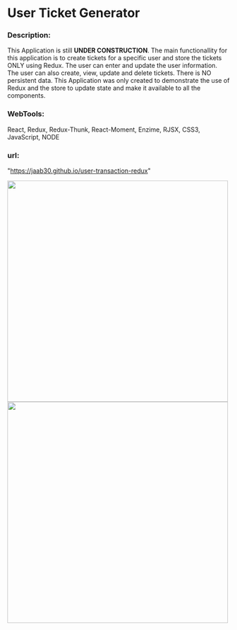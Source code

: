 # User Ticket Generator

        
### Description:

This Application is still **UNDER CONSTRUCTION**. The main functionallity for this application is to create tickets for a specific user and store the tickets ONLY using Redux. The user can enter and update the user information. The user can also create, view, update and delete tickets. There is NO persistent data. This Application was only created to demonstrate the use of Redux and the store to update state and make it available to all the components.

### WebTools: 
    
React, Redux, Redux-Thunk, React-Moment, Enzime, RJSX, CSS3, JavaScript, NODE


### url: 

"https://jaab30.github.io/user-transaction-redux"

<img src="https://user-images.githubusercontent.com/40499942/75950160-644ad880-5e76-11ea-8661-a6c3a788366a.png" width="500px"/>
<br>
<img src="https://user-images.githubusercontent.com/40499942/75901739-fe763680-5e0c-11ea-879e-f678b1861af0.png" width="500px"/>




